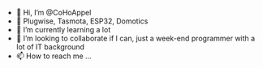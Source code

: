 - 👋 Hi, I’m @CoHoAppel
- 👀 Plugwise, Tasmota, ESP32, Domotics
- 🌱 I’m currently learning a lot
- 💞️ I’m looking to collaborate if I can, just a week-end programmer with a lot of IT background
- 📫 How to reach me ...

<!---
CoHoAppel/CoHoAppel is a ✨ special ✨ repository because its `README.md` (this file) appears on your GitHub profile.
You can click the Preview link to take a look at your changes.
--->
